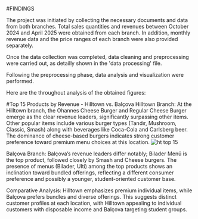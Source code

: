 #FINDINGS

The project was initiated by collecting the necessary documents and data from both branches. Total sales quantities and revenues between October 2024 and April 2025 were obtained from each branch. In addition, monthly revenue data and the price ranges of each branch were also provided separately.

Once the data collection was completed, data cleaning and preprocessing were carried out, as detailly shown in the 'data processing' file.

Following the preprocessing phase, data analysis and visualization were performed.

Here are the throughout analysis of the obtained figures:

#Top 15 Products by Revenue - Hilltown vs. Balçova
Hilltown Branch:
At the Hilltown branch, the Ohannes Cheese Burger and Regular Cheese Burger emerge as the clear revenue leaders, significantly surpassing other items. Other popular items include various burger types (Tandır, Mushroom, Classic, Smash) along with beverages like Coca-Cola and Carlsberg beer. The dominance of cheese-based burgers indicates strong customer preference toward premium menu choices at this location.
![ht top 15](https://github.com/user-attachments/assets/dbae5d8b-9aef-46ec-a5f6-ec57bea0899d)


Balçova Branch:
Balçova’s revenue leaders differ notably; Bilader Menü is the top product, followed closely by Smash and Cheese burgers. The presence of menus (Bilader, Ulti) among the top products shows an inclination toward bundled offerings, reflecting a different consumer preference and possibly a younger, student-oriented customer base.

Comparative Analysis:
Hilltown emphasizes premium individual items, while Balçova prefers bundles and diverse offerings. This suggests distinct customer profiles at each location, with Hilltown appealing to individual customers with disposable income and Balçova targeting student groups.




